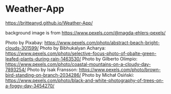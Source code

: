 # Weather-App
https://britteanyd.github.io/Weather-App/



background image is from https://www.pexels.com/@magda-ehlers-pexels/

Photo by Pixabay: https://www.pexels.com/photo/abstract-beach-bright-clouds-301599/
Photo by Bibhukalyan Acharya: https://www.pexels.com/photo/selective-focus-photo-of-obalte-green-leafed-plants-during-rain-1463530/
Photo by Gilberto Olimpio: https://www.pexels.com/photo/coastal-mountains-on-a-cloudy-day-7893254/
Photo by Isak Fransson: https://www.pexels.com/photo/brown-bird-standing-on-branch-2034286/
Photo by Michał Osiński: https://www.pexels.com/photo/black-and-white-photography-of-trees-on-a-foggy-day-3454270/
